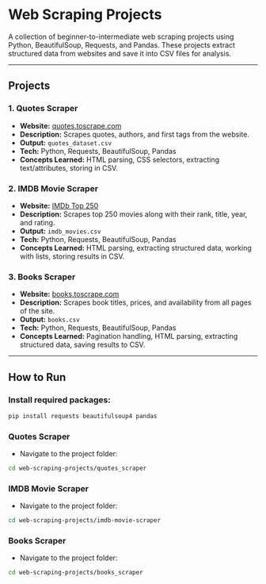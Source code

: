# Web Scraping Projects

A collection of beginner-to-intermediate web scraping projects using Python, BeautifulSoup, Requests, and Pandas. These projects extract structured data from websites and save it into CSV files for analysis.

---

## Projects

### 1. Quotes Scraper
- **Website:** [quotes.toscrape.com](http://quotes.toscrape.com/)
- **Description:** Scrapes quotes, authors, and first tags from the website.  
- **Output:** `quotes_dataset.csv`  
- **Tech:** Python, Requests, BeautifulSoup, Pandas  
- **Concepts Learned:** HTML parsing, CSS selectors, extracting text/attributes, storing in CSV.

### 2. IMDB Movie Scraper
- **Website:** [IMDb Top 250](https://www.imdb.com/chart/top/)
- **Description:** Scrapes top 250 movies along with their rank, title, year, and rating.  
- **Output:** `imdb_movies.csv`  
- **Tech:** Python, Requests, BeautifulSoup, Pandas  
- **Concepts Learned:** HTML parsing, extracting structured data, working with lists, storing results in CSV.

### 3. Books Scraper
- **Website:** [books.toscrape.com](https://books.toscrape.com/)
- **Description:** Scrapes book titles, prices, and availability from all pages of the site.  
- **Output:** `books.csv`  
- **Tech:** Python, Requests, BeautifulSoup, Pandas  
- **Concepts Learned:** Pagination handling, HTML parsing, extracting structured data, saving results to CSV.

---

## How to Run

### Install required packages:
```bash
pip install requests beautifulsoup4 pandas
```

### Quotes Scraper
- Navigate to the project folder:
```bash
cd web-scraping-projects/quotes_scraper
```

### IMDB Movie Scraper
- Navigate to the project folder:
```bash
cd web-scraping-projects/imdb-movie-scraper
```

### Books Scraper
- Navigate to the project folder:
```bash
cd web-scraping-projects/books_scraper
```
